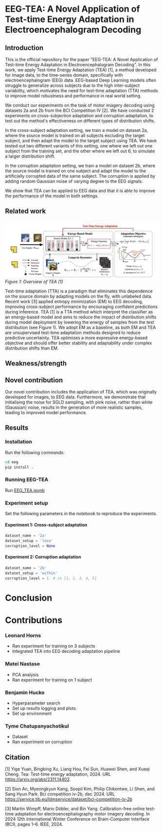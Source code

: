 # EEG-TEA: A Novel Application of Test-time Energy Adaptation in Electroencephalogram Decoding

## Introduction 

This is the official repository for the paper "EEG-TEA: A Novel Application of Test-time Energy Adaptation in Electroencephalogram Decoding". 
In this work, we apply Test-time Energy Adaptation (TEA) [1], a method developed for image data, to the time-series domain,
specifically with electroencephalogram (EEG) data.
EEG-based Deep Learning models often struggle to generalize across subjects due to the high inter-subject variability,
which motivates the need for test-time adaptation (TTA) methods to improve model robustness and performance 
in real world setting.

We conduct our experiments on the task of motor imagery decoding using datasets 2a and 2b from the BCI Competition IV [2].
We have conducted 2 experiments on cross-subjection adaptation and corruption adaptation, to test out the method's effectiveness
on different types of distribution shifts.

In the cross-subject adaptation setting, we train a model on dataset 2a, where the source model is trained on all subjects
excluding the target subject, and then adapt the model to the target subject using TEA. We have tested out two different 
variants of this setting, one where we left out one subject from the training set, and the other where we left out 6, 
to simulate a larger distribution shift. 

In the corruption adaptation setting, we train a model on dataset 2b, where the source model is trained on one subject and 
adapt the model to the artificially corrupted data of the same subject. The corruption is applied by adding random 
Gaussian noise of varying degree to the EEG signals.

We show that TEA can be applied to EEG data and that it is able to improve the performance of the model in both settings. 
#### 

## Related work 

![Overview of tea [1]](tea_overview.png)
*Figure 1: Overview of TEA [1]*


Test-time adaptation (TTA) is a paradigm that eliminates this dependence on the source domain by adapting models on the fly,
with unlabeled data. Recent work [3] applied entropy minimization (EM) to EEG decoding, improving cross-subject performance 
by encouraging confident predictions during inference. TEA [1] is a TTA method which interpret the classifier 
as an energy-based model and aims to reduce the impact of distribution shifts during model deployment by lowering the 
energy of samples from the test distribution (see Figure 1).
We adopt EM as a baseline, as both EM and TEA are unsupervised test-time adaptation methods designed to reduce predictive uncertainty. 
TEA optimizes a more expressive energy-based objective and should offer better stability and adaptability 
under complex distribution shifts than EM.

## Weakness/strength 

## Novel contribution 

Our novel contribution includes the application of TEA, which was originally developed for images, to EEG data. 
Furthermore, we demonstrate that initialising the noise for SGLD sampling, with pink noise, rather than white (Gaussian)
noise, results in the generation of more realistic samples, leading to improved model performance.

## Results 

### Installation
Run the following commands:
  ```bash
  cd eeg
  pip install .
````
### Running EEG-TEA
Run [EEG_TEA.ipynb](eeg/EEG_TEA.ipynb)

### Experiment setup 
Set the following parameters in the notebook to reproduce the experiments.
#### Experiment 1: Cross-subject adaptation
```python
dataset_name = '2a'
dataset_setup = 'loso' 
corruption_level = None
```

#### Experiment 2: Corruption adaptation

```python
dataset_name = '2b'
dataset_setup = 'within' 
corruption_level = 1  # in [1, 2, 3, 4, 5]
```

# Conclusion

# Contributions

### Leonard Horns 
- Ran experiment for training on 3 subjects
- Integrated TEA into EEG decoding adaptation pipeline
### Matei Nastase 
- PCA analysis
- Ran experiment for training on 1 subject
### Benjamin Hucko 
- Hyperparameter search 
- Set up results logging and plots
- Set up environment
### Tyme Chatupanyachotikul
- Dataset
- Ran experiment on corruption

## Citation
[1] Yige Yuan, Bingbing Xu, Liang Hou, Fei Sun, Huawei Shen, and Xueqi Cheng. Tea: Test-time energy adaptation, 2024. URL https://arxiv.org/abs/2311.14402.

[2] Sion An, Myeongkyun Kang, Soopil Kim, Philip Chikontwe, Li Shen, and Sang Hyun Park. Bci competition iv-2b, dec 2024. URL https://service.tib.eu/ldmservice/dataset/bci-competition-iv-2b

[3] Martin Wimpff, Mario Döbler, and Bin Yang. Calibration-free online test-time adaptation for electroencephalography motor imagery decoding. In 2024 12th International Winter Conference on Brain-Computer Interface (BCI), pages 1–6. IEEE, 2024.